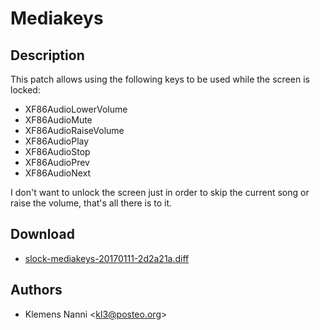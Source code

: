 Mediakeys
=========

Description
-----------
This patch allows using the following keys to be used while the screen is
locked:

- XF86AudioLowerVolume
- XF86AudioMute
- XF86AudioRaiseVolume
- XF86AudioPlay
- XF86AudioStop
- XF86AudioPrev
- XF86AudioNext

I don't want to unlock the screen just in order to skip the current song
or raise the volume, that's all there is to it.

Download
--------

* [slock-mediakeys-20170111-2d2a21a.diff](slock-mediakeys-20170111-2d2a21a.diff)

Authors
-------

* Klemens Nanni <[kl3@posteo.org](mailto:kl3@posteo.org)>
